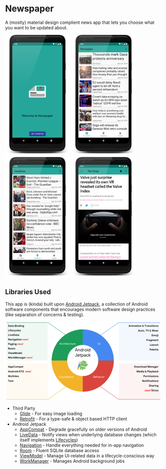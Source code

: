 # Newspaper
A (mostly) material design complient news app that lets you choose what you want to be updated about.

<img src="docs/Screenshot_onboard.png" alt="App onboarding screen" title="Welcome Screen" width="210px"> <img src="docs/Screenshot_screen1.png" alt="App onboarding screen" title="Welcome Screen" width="210px"> <img src="docs/Screenshot_screen2.png" alt="App onboarding screen" title="Welcome Screen" width="210px"> <img src="docs/Screenshot_screen3.png" alt="App onboarding screen" title="Welcome Screen" width="210px">

## Libraries Used

This app is (kinda) built upon [Android Jetpack](https://developer.android.com/jetpack), a collection of Android software components that encourages modern software design practices (like separation of concerns & testing).

![Android Jetpack](docs/jetpackdiagram.png "Android Jetpack Components")

* Third Party
  * [Glide](https://github.com/bumptech/glide) - For easy image loading
  * [Retrofit](https://github.com/square/retrofit) - For a type-safe & object based HTTP client
* Android Jetpack
  * [AppCompat](https://developer.android.com/topic/libraries/support-library/packages.html#v7-appcompat) - Degrade gracefully on older versions of Android
  * [LiveData](https://developer.android.com/topic/libraries/architecture/livedata) - Notify views when underlying database changes (which itself implements [Lifecycles](https://developer.android.com/topic/libraries/architecture/lifecycle))
  * [Navigation](https://developer.android.com/topic/libraries/architecture/navigation.html) - Handle everything needed for in-app navigation
  * [Room](https://developer.android.com/topic/libraries/architecture/room) - Fluent SQLite database access
  * [ViewModel](https://developer.android.com/topic/libraries/architecture/viewmodel) - Manage UI-related data in a lifecycle-conscious way
  * [WorkManager](https://developer.android.com/topic/libraries/architecture/workmanager) - Manages Android background jobs
